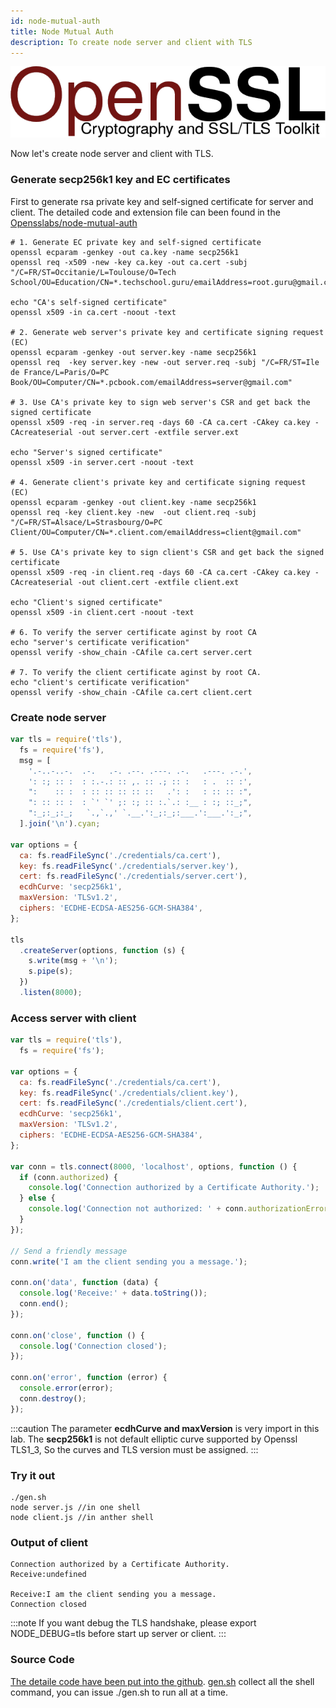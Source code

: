 ```yaml
---
id: node-mutual-auth
title: Node Mutual Auth
description: To create node server and client with TLS
---
```


![openssl](/img/tls/openssl.png)

Now let's create node server and client with TLS.

### Generate secp256k1 key and EC certificates

First to generate rsa private key and self-signed certificate for server and client. The detailed code and extension file can been found in the [Opensslabs/node-mutual-auth](https://github.com/vulnsystem/OpenssLabs/tree/main/node-mutual-auth/)

```shell title="/OpenssLabs/node-mutual-auth/credentials/gen.sh"
# 1. Generate EC private key and self-signed certificate
openssl ecparam -genkey -out ca.key -name secp256k1
openssl req -x509 -new -key ca.key -out ca.cert -subj "/C=FR/ST=Occitanie/L=Toulouse/O=Tech School/OU=Education/CN=*.techschool.guru/emailAddress=root.guru@gmail.com"

echo "CA's self-signed certificate"
openssl x509 -in ca.cert -noout -text

# 2. Generate web server's private key and certificate signing request (EC)
openssl ecparam -genkey -out server.key -name secp256k1
openssl req  -key server.key -new -out server.req -subj "/C=FR/ST=Ile de France/L=Paris/O=PC Book/OU=Computer/CN=*.pcbook.com/emailAddress=server@gmail.com"

# 3. Use CA's private key to sign web server's CSR and get back the signed certificate
openssl x509 -req -in server.req -days 60 -CA ca.cert -CAkey ca.key -CAcreateserial -out server.cert -extfile server.ext

echo "Server's signed certificate"
openssl x509 -in server.cert -noout -text

# 4. Generate client's private key and certificate signing request (EC)
openssl ecparam -genkey -out client.key -name secp256k1
openssl req -key client.key -new  -out client.req -subj "/C=FR/ST=Alsace/L=Strasbourg/O=PC Client/OU=Computer/CN=*.client.com/emailAddress=client@gmail.com"

# 5. Use CA's private key to sign client's CSR and get back the signed certificate
openssl x509 -req -in client.req -days 60 -CA ca.cert -CAkey ca.key -CAcreateserial -out client.cert -extfile client.ext

echo "Client's signed certificate"
openssl x509 -in client.cert -noout -text

# 6. To verify the server certificate aginst by root CA
echo "server's certificate verification"
openssl verify -show_chain -CAfile ca.cert server.cert

# 7. To verify the client certificate aginst by root CA.
echo "client's certificate verification"
openssl verify -show_chain -CAfile ca.cert client.cert
```

### Create node server

```jsx title="OpenssLabs/node-mutual-auth/server.js"
var tls = require('tls'),
  fs = require('fs'),
  msg = [
    '.-..-..-.  .-.   .-. .--. .---. .-.   .---. .-.',
    ': :; :: :  : :.-.: :: ,. :: .; :: :   : .  :: :',
    ":    :: :  : :: :: :: :: ::   .': :   : :: :: :",
    ": :: :: :  : `' `' ;: :; :: :.`.: :__ : :; ::_;",
    ":_;:_;:_;   `.,`.,' `.__.':_;:_;:___.':___.':_;",
  ].join('\n').cyan;

var options = {
  ca: fs.readFileSync('./credentials/ca.cert'),
  key: fs.readFileSync('./credentials/server.key'),
  cert: fs.readFileSync('./credentials/server.cert'),
  ecdhCurve: 'secp256k1',
  maxVersion: 'TLSv1.2',
  ciphers: 'ECDHE-ECDSA-AES256-GCM-SHA384',
};

tls
  .createServer(options, function (s) {
    s.write(msg + '\n');
    s.pipe(s);
  })
  .listen(8000);
```

### Access server with client

```jsx title="OpenssLabs/node-mutual-auth/client.js
var tls = require('tls'),
  fs = require('fs');

var options = {
  ca: fs.readFileSync('./credentials/ca.cert'),
  key: fs.readFileSync('./credentials/client.key'),
  cert: fs.readFileSync('./credentials/client.cert'),
  ecdhCurve: 'secp256k1',
  maxVersion: 'TLSv1.2',
  ciphers: 'ECDHE-ECDSA-AES256-GCM-SHA384',
};

var conn = tls.connect(8000, 'localhost', options, function () {
  if (conn.authorized) {
    console.log('Connection authorized by a Certificate Authority.');
  } else {
    console.log('Connection not authorized: ' + conn.authorizationError);
  }
});

// Send a friendly message
conn.write('I am the client sending you a message.');

conn.on('data', function (data) {
  console.log('Receive:' + data.toString());
  conn.end();
});

conn.on('close', function () {
  console.log('Connection closed');
});

conn.on('error', function (error) {
  console.error(error);
  conn.destroy();
});
```

:::caution The parameter **ecdhCurve and maxVersion** is very import in this lab. The **secp256k1** is not default elliptic curve supported by Openssl TLS1_3, So the curves and TLS version must be assigned. :::

### Try it out

```shell
./gen.sh
node server.js //in one shell
node client.js //in anther shell
```

### Output of client

```
Connection authorized by a Certificate Authority.
Receive:undefined

Receive:I am the client sending you a message.
Connection closed
```

:::note If you want debug the TLS handshake, please export NODE_DEBUG=tls before start up server or client. :::

### Source Code

[The detaile code have been put into the github](https://github.com/vulnsystem/OpenssLabs/tree/main/node-mutual-auth/). [gen.sh](https://github.com/vulnsystem/OpenssLabs/tree/main/node-mutual-auth/credentials/gen.sh) collect all the shell command, you can issue ./gen.sh to run all at a time.
